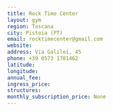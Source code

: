 ```yaml
---
title: Rock Time Center
layout: gym
region: Toscana
city: Pistoia (PT)
email: rocktimecenter@gmail.com
website: 
address: Via Galilei, 45
phone: +39 0573 1781462
latitude: 
longitude: 
annual_fee: 
ingress_price: 
structures: 
monthly_subscription_price: None
---
```


